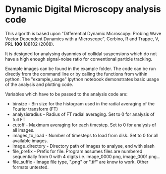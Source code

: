 # Dynamic Digital Microscopy analysis code

This algorith is based upon "Differential Dynamic Microscopy: Probing Wave Vector Dependent Dynamics with a Microscope", 
Cerbino, R and Trappe, V, PRL **100** 188102 (2008).

It is designed for analysing dyanmics of collidal suspensions which do not have a high enough signal-noise ratio for conventional particle tracking.

Example images can be found in the example folder. The code can be run directly from the command line or by calling the functions from within python.
The "example_usage" Ipython notebook demonstrates basic usage of the analysis and plotting code.

Variables which have to be passed to the analysis code are:
* binsize         - Bin size for the histogram used in the radial averaging of the Fourier transform (FT)
* analysisradius  -	Radius of FT radial averaging. Set to 0 for analysis of full FT
* cutoff          -	Maximum averaging for each timestep. Set to 0 for analysis of all images.
* images_to_load  -	Number of timesteps to load from disk. Set to 0 for all available images.
* image_directory -	Directory path of images to analyse, end with slash
* file_prefix     - Prefix for file. Program assumes files are numbered sequentially from 0 with 4 digits i.e. image_0000.png, image_0001.png...
* file_suffix     - Image file type, ".png" or ".tif" are know to work. Other formats untested.